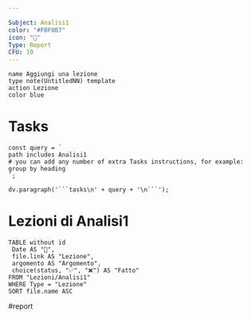 ```yaml
---

Subject: Analisi1
color: "#FBF0B7"
icon: "🔢"
Type: Report
CFU: 10
---
```


```button
name Aggiungi una lezione
type note(UntitledNN) template
action Lezione
color blue
```

# Tasks
```dataviewjs
const query = `
path includes Analisi1
# you can add any number of extra Tasks instructions, for example:
group by heading
`;

dv.paragraph('```tasks\n' + query + '\n```');
```

# Lezioni di Analisi1
```dataview
TABLE without id
 Date AS "📆",
 file.link AS "Lezione",
 argomento AS "Argomento", 
 choice(status, "✅", "❌") AS "Fatto"
FROM "Lezioni/Analisi1"
WHERE Type = "Lezione"
SORT file.name ASC

```


#report
